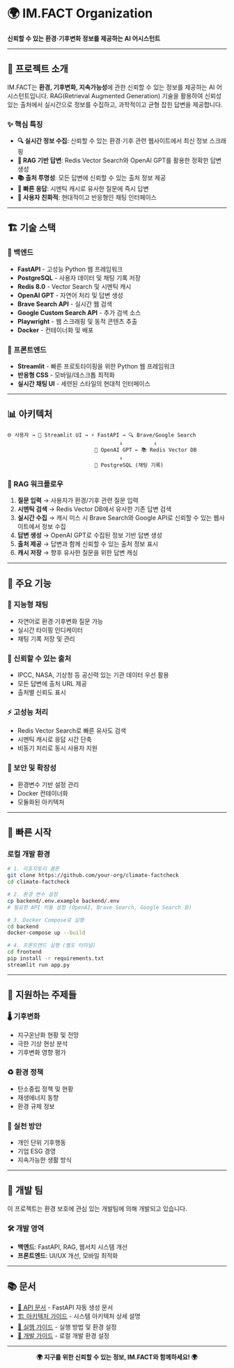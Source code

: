 # 🌍 IM.FACT Organization

**신뢰할 수 있는 환경·기후변화 정보를 제공하는 AI 어시스턴트**

---

## 🚀 프로젝트 소개

IM.FACT는 **환경, 기후변화, 지속가능성**에 관한 신뢰할 수 있는 정보를 제공하는 AI 어시스턴트입니다. RAG(Retrieval Augmented Generation) 기술을 활용하여 신뢰성 있는 출처에서 실시간으로 정보를 수집하고, 과학적이고 균형 잡힌 답변을 제공합니다.

### ✨ 핵심 특징

- **🔍 실시간 정보 수집**: 신뢰할 수 있는 환경·기후 관련 웹사이트에서 최신 정보 스크래핑
- **🧠 RAG 기반 답변**: Redis Vector Search와 OpenAI GPT를 활용한 정확한 답변 생성  
- **📚 출처 투명성**: 모든 답변에 신뢰할 수 있는 출처 정보 제공
- **💨 빠른 응답**: 시멘틱 캐시로 유사한 질문에 즉시 답변
- **📱 사용자 친화적**: 현대적이고 반응형인 채팅 인터페이스

---

## 🏗️ 기술 스택

### 🔧 백엔드
- **FastAPI** - 고성능 Python 웹 프레임워크
- **PostgreSQL** - 사용자 데이터 및 채팅 기록 저장
- **Redis 8.0** - Vector Search 및 시멘틱 캐시
- **OpenAI GPT** - 자연어 처리 및 답변 생성
- **Brave Search API** - 실시간 웹 검색
- **Google Custom Search API** - 추가 검색 소스
- **Playwright** - 웹 스크래핑 및 동적 콘텐츠 추출
- **Docker** - 컨테이너화 및 배포

### 🎨 프론트엔드  
- **Streamlit** - 빠른 프로토타이핑을 위한 Python 웹 프레임워크
- **반응형 CSS** - 모바일/데스크톱 최적화
- **실시간 채팅 UI** - 세련된 스타일의 현대적 인터페이스

---

## 📊 아키텍처

```
🌐 사용자 → 🎨 Streamlit UI → ⚡ FastAPI → 🔍 Brave/Google Search
                                    ↓          ↓
                            🧠 OpenAI GPT ← 📚 Redis Vector DB
                                    ↓
                            💾 PostgreSQL (채팅 기록)
```

### 🔄 RAG 워크플로우

1. **질문 입력** → 사용자가 환경/기후 관련 질문 입력
2. **시멘틱 검색** → Redis Vector DB에서 유사한 기존 답변 검색
3. **실시간 수집** → 캐시 미스 시 Brave Search와 Google API로 신뢰할 수 있는 웹사이트에서 정보 수집
4. **답변 생성** → OpenAI GPT로 수집된 정보 기반 답변 생성
5. **출처 제공** → 답변과 함께 신뢰할 수 있는 출처 정보 표시
6. **캐시 저장** → 향후 유사한 질문을 위한 답변 캐싱

---

## 🎯 주요 기능

### 💬 지능형 채팅
- 자연어로 환경·기후변화 질문 가능
- 실시간 타이핑 인디케이터
- 채팅 기록 저장 및 관리

### 📖 신뢰할 수 있는 출처
- IPCC, NASA, 기상청 등 공신력 있는 기관 데이터 우선 활용
- 모든 답변에 출처 URL 제공
- 출처별 신뢰도 표시

### ⚡ 고성능 처리
- Redis Vector Search로 빠른 유사도 검색
- 시멘틱 캐시로 응답 시간 단축
- 비동기 처리로 동시 사용자 지원

### 🔐 보안 및 확장성
- 환경변수 기반 설정 관리
- Docker 컨테이너화
- 모듈화된 아키텍처

---

## 🚀 빠른 시작

### 로컬 개발 환경

```bash
# 1. 리포지토리 클론
git clone https://github.com/your-org/climate-factcheck
cd climate-factcheck

# 2. 환경 변수 설정
cp backend/.env.example backend/.env
# 필요한 API 키들 설정 (OpenAI, Brave Search, Google Search 등)

# 3. Docker Compose로 실행
cd backend
docker-compose up --build

# 4. 프론트엔드 실행 (별도 터미널)
cd frontend
pip install -r requirements.txt
streamlit run app.py
```

---

## 📝 지원하는 주제들

### 🌡️ 기후변화
- 지구온난화 현황 및 전망
- 극한 기상 현상 분석
- 기후변화 영향 평가

### ♻️ 환경 정책
- 탄소중립 정책 및 현황
- 재생에너지 동향
- 환경 규제 정보

### 🌱 실천 방안
- 개인 단위 기후행동
- 기업 ESG 경영
- 지속가능한 생활 방식

---

## 🔧 개발 팀

이 프로젝트는 환경 보호에 관심 있는 개발팀에 의해 개발되고 있습니다.

### 🛠️ 개발 영역
- **백엔드**: FastAPI, RAG, 웹서치 시스템 개선
- **프론트엔드**: UI/UX 개선, 모바일 최적화

---

## 📚 문서

- [📖 API 문서](http://localhost:8000/docs) - FastAPI 자동 생성 문서
- [🏗️ 아키텍처 가이드](./docs/architecture.md) - 시스템 아키텍처 상세 설명
- [🚀 실행 가이드](./docs/deployment.md) - 실행 방법 및 환경 설정
- [🔧 개발 가이드](./docs/development.md) - 로컬 개발 환경 설정

---

<div align="center">

**🌍 지구를 위한 신뢰할 수 있는 정보, IM.FACT와 함께하세요! 🌍**

</div> 
